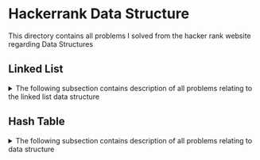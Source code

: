 # Hackerrank Data Structure
This directory contains all problems I solved from the hacker rank website regarding Data Structures

## Linked List
<details>
<summary>The following subsection contains description of all problems relating to the linked list data structure</summary>

### Insert a node at a specific position in a linked list
This is a data structure challenge from hackerrank. This challenge is about the single linked list data structure. The goal was to insert an item in a single linked list. [Problem link](https://www.hackerrank.com/challenges/insert-a-node-at-a-specific-position-in-a-linked-list/problem).  
As of August 19<sup>th</sup>, 2018 :
- [X] Find a first working solution on the sample input
- [X] Submitted solution. Got right
- [X] Challenge solved

### Print in Reverse
This is a data structure challenge from hackerrank. This challenge is about the single linked list data structure. The goal was to print a single linked list in reverse. [Problem link](https://www.hackerrank.com/challenges/print-the-elements-of-a-linked-list-in-reverse/problem).  
As of August 20<sup>th</sup>, 2018 :
- [X] Find a first working solution on the sample input
- [X] Submitted solution. Got right
- [X] Challenge solved

### Reverse a doubly linked list
This is a data structure challenge from hackerrank. This challenge is about the double linked list data structure. The goal was to reverse a double linked list [Problem link](https://www.hackerrank.com/challenges/reverse-a-doubly-linked-list/problem).  
As of August 22<sup>nd</sup>, 2018 :
- [X] Find a first working solution on the sample input
- [X] Submitted solution. Got right
- [X] Challenge solved

### Compare two linked lists
This is a data structure challenge from hackerrank. This challenge is about the single linked list data structure. The goal was to compare two single linked list [Problem link](https://www.hackerrank.com/challenges/compare-two-linked-lists/problem).  
As of August 23<sup>rd</sup>, 2018 :
- [X] Find a first working solution on the sample input
- [X] Submitted solution. Got right
- [X] Challenge solved

### Tree: PreOrder Traversal
This is a tree data structure challenge from hackerrank. The goal is to traverse a tree in a prefix order and print the node's data accordingly.  
I solved this problem with the C++ languages [Problem link](https://www.hackerrank.com/challenges/tree-preorder-traversal/problem).  
As of August 30<sup>th</sup>, 2018:
- [X] Find a first working solution on the sample input
- [X] Submit solution. Got correct
- [X] Challenge solved.

### Tree: PostOrder Traversal
This is a tree data structure challenge from hackerrank. The goal is to traverse a tree in a postfix order and print the node's data accordingly.  
I solved this problem with the C++ languages [Problem link](https://www.hackerrank.com/challenges/tree-postorder-traversal/problem).  
As of August 30<sup>th</sup>, 2018:
- [X] Find a first working solution on the sample input
- [X] Submit solution. Got correct
- [X] Challenge solved.

### Tree: InOrder Traversal
This is a tree data structure challenge from hackerrank. The goal is to traverse a tree in a infix order and print the node's data accordingly.  
I solved this problem with the C++ languages [Problem link](https://www.hackerrank.com/challenges/tree-inorder-traversal/problem).  
As of August 30<sup>th</sup>, 2018:
- [X] Find a first working solution on the sample input
- [X] Submit solution. Got correct
- [X] Challenge solved.

### Self Balancing Tree
This is a tree data structure challenge from hackerrank. The goal was to implement the insertion function for an AVL Tree thus the insertion needed to maintain the balance of the tree.  
I solved this problem with the C++ languages [Problem link](https://www.hackerrank.com/challenges/self-balancing-tree/problem).  
As of August 31<sup>st</sup>, 2018:
- [X] Find a first working solution on the sample input
- [X] Submit solution. Got wrong on 2 Testcases
- [X] Find a second working solution on the sample input
- [X] Submitted solution. Got right
- [X] Challenge solved

### Linked Lists: Detect a Cycle
This is a linked list data structure challenge from hackerrank. The goal was to implement the detection of a cycle in a single linked list.  
I solved this problem with the C++ languages [Problem link](https://www.hackerrank.com/challenges/ctci-linked-list-cycle/problem).  
As of October 1<sup>st</sup>, 2018:
- [X] Find a first working solution on the sample input
- [X] Submit solution. Got correct
- [X] Challenge solved
</details>

## Hash Table
<details>
<summary>The following subsection contains description of all problems relating to data structure</summary>

### Sherlock and Anagrams
This is a data structure challenge from hackerrank. This challenge is about the hash table data structure. The goal is to find the number of anagramic pairs of subtrings given a string [Problem link](https://www.hackerrank.com/challenges/sherlock-and-anagrams/problem).  
I solved this problem using C++ language. As of August 27<sup>th</sup>, 2018 :
- [X] Find a first working solution on the sample input
- [X] Submit solution. Got timeout on TestCase#4
- [X] Find a second working solution on the sample input
- [X] Submit solution. Got correct
- [X] Find a third working solution on the sample input
- [X] Submit solution. Got correct
- [X] Find a fourth working solution on the sample input
- [X] Submit solution. Got correct
- [X] Challenge solved

### Count Triplets
This is a data structure challenge from hackerrank. This challenge is about the hash table data structure. The goal is to find the number of triplets of increasing indices such that the sequence of items at those indices form a geometric sequence [Problem link](https://www.hackerrank.com/challenges/count-triplets-1/problem).  
I solved this problem using C++ language. As of August 29<sup>th</sup>, 2018 :
- [X] Find a first working solution on the sample input
- [X] Submit solution. Got errors on 2 test cases
- [X] Find a second working solution on the sample input
- [X] Submit solution. Got errors on 2 test cases
- [X] Find a third working solution on the sample input
- [X] Submit solution. Got correct
- [X] Challenge solved

### Hash Tables: Ransom Note
This is a data structure challenge from hackerrank. This challenge is about the single linked list data structure. The goal was to find if it is possible to write a letter with a set of words from magazines. [Problem link](https://www.hackerrank.com/challenges/ctci-ransom-note/problem).  
As of August 20<sup>th</sup>, 2018 :
- [X] Find a first working solution on the sample input
- [X] Submitted solution. Got right
- [X] Challenge solved
</details>
